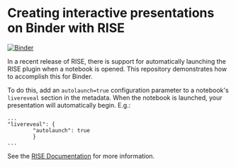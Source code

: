 # Creating interactive presentations on Binder with RISE

[![Binder](http://mybinder.org/badge.svg)](http://mybinder.org/v2/gh/binder-examples/jupyter-rise/master?filepath=index.ipynb)

In a recent release of RISE, there is support for automatically launching
the RISE plugin when a notebook is opened. This repository demonstrates how
to accomplish this for Binder.

To do this, add an `autolaunch=true` configuration
parameter to a notebook's `livereveal` section in the
metadata. When the notebook is launched, your
presentation will automatically begin. E.g.:

```
...
"livereveal": {
        "autolaunch": true
        }
...
```

See the [RISE Documentation](https://damianavila.github.io/RISE/)
for more information.
